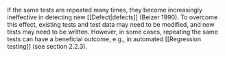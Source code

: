 If the same tests are repeated many times, they become increasingly ineffective in detecting new [[Defect|defects]] (Beizer 1990). To overcome this effect, existing tests and test data may need to be modified, and new tests may need to be written. However, in some cases, repeating the same tests can have a beneficial outcome, e.g., in automated [[Regression testing]] (see section 2.2.3).